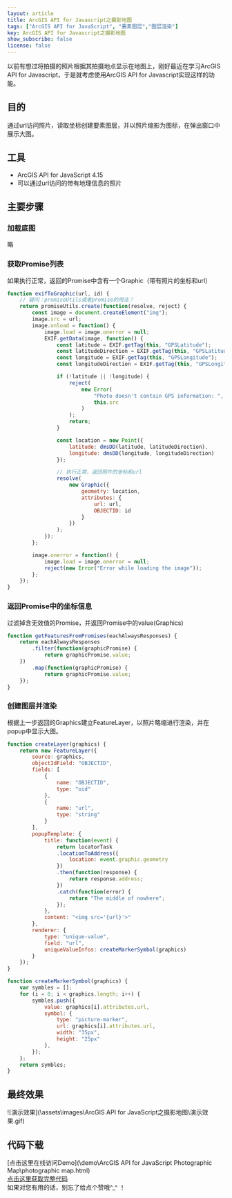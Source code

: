 ```yaml
---
layout: article
title: ArcGIS API for Javascript之摄影地图
tags: ["ArcGIS API for JavaScript", "要素图层","图层渲染"]
key: ArcGIS API for Javascript之摄影地图
show_subscribe: false
license: false
---
```

以前有想过将拍摄的照片根据其拍摄地点显示在地图上，刚好最近在学习ArcGIS API for Javascript，于是就考虑使用ArcGIS API for Javascript实现这样的功能。  
<!--more-->
## 目的
通过url访问照片，读取坐标创建要素图层，并以照片缩影为图标，在弹出窗口中展示大图。
## 工具  
* ArcGIS API for JavaScript 4.15  
* 可以通过url访问的带有地理信息的照片

## 主要步骤
### 加载底图
略
### 获取Promise列表
如果执行正常，返回的Promise中含有一个Graphic（带有照片的坐标和url）
```javascript
function exifToGraphic(url, id) {
    // 疑问：promiseUtils或者promise的用法？
    return promiseUtils.create(function(resolve, reject) {
        const image = document.createElement("img");
        image.src = url;
        image.onload = function() {
            image.load = image.onerror = null;
            EXIF.getData(image, function() {
                const latitude = EXIF.getTag(this, "GPSLatitude");
                const latitudeDirection = EXIF.getTag(this, "GPSLatitudeRef");
                const longitude = EXIF.getTag(this, "GPSLongitude");
                const longitudeDirection = EXIF.getTag(this, "GPSLongitudeRef");

                if (!latitude || !longitude) {
                    reject(
                        new Error(
                            "Photo doesn't contain GPS information: ",
                            this.src
                        )
                    );
                    return;
                }

                const location = new Point({
                    latitude: dmsDD(latitude, latitudeDirection),
                    longitude: dmsDD(longitude, longitudeDirection)
                });

                // 执行正常，返回照片的坐标和url
                resolve(
                    new Graphic({
                        geometry: location,
                        attributes: {
                            url: url,
                            OBJECTID: id
                        }
                    })
                );
            });
        };

        image.onerror = function() {
            image.load = image.onerror = null;
            reject(new Error("Error while loading the image"));
        };
    });
}
```
### 返回Promise中的坐标信息
过滤掉含无效值的Promise，并返回Promise中的value(Graphics)
```javascript
function getFeaturesFromPromises(eachAlwaysResponses) {
    return eachAlwaysResponses
        .filter(function(graphicPromise) {
            return graphicPromise.value;
    })
        .map(function(graphicPromise) {
            return graphicPromise.value;
    });
}
```
### 创建图层并渲染
根据上一步返回的Graphics建立FeatureLayer，以照片略缩进行渲染，并在popup中显示大图。
```javascript
function createLayer(graphics) {
    return new FeatureLayer({
        source: graphics,
        objectIdField: "OBJECTID",
        fields: [
            {
                name: "OBJECTID",
                type: "oid"
            },
            {
                name: "url",
                type: "string"
            }
        ],
        popupTemplate: {
            title: function(event) {
                return locatorTask
                .locationToAddress({
                    location: event.graphic.geometry
                })
                .then(function(response) {
                    return response.address;
                })
                .catch(function(error) {
                    return "The middle of nowhere";
                });
            },
            content: "<img src='{url}'>"
        },
        renderer: {
            type: "unique-value",
            field: "url",
            uniqueValueInfos: createMarkerSymbol(graphics)
        }
    });
}

function createMarkerSymbol(graphics) {
    var symbles = [];
    for (i = 0; i < graphics.length; i++) {
        symbles.push({
            value: graphics[i].attributes.url,
            symbol: {
                type: "picture-marker",
                url: graphics[i].attributes.url,
                width: "35px",
                height: "25px"
            },
        });
    };
    return symbles;
}
```
## 最终效果
![演示效果](\assets\images\ArcGIS API for JavaScript之摄影地图\演示效果.gif)
## 代码下载
[点击这里在线访问Demo](\demo\ArcGIS API for JavaScript Photographic Map\photographic map.html)  
[点击这里获取完整代码](https://github.com/zhengjie9510/ArcGIS-API-for-JavaScript)  
如果对您有用的话，别忘了给点个赞哦^_^ ！